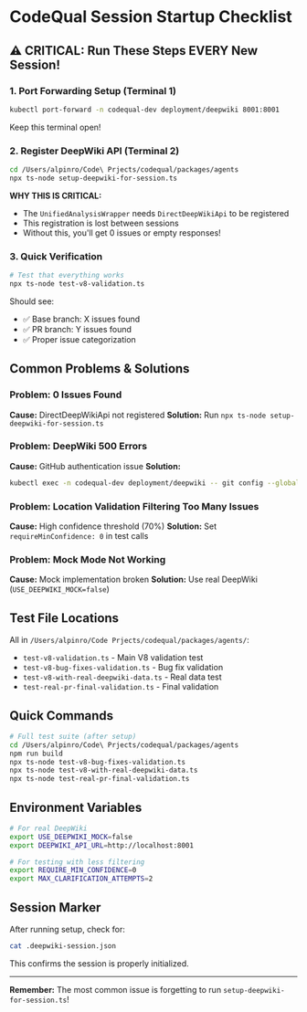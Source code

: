 # CodeQual Session Startup Checklist

## ⚠️ CRITICAL: Run These Steps EVERY New Session!

### 1. Port Forwarding Setup (Terminal 1)
```bash
kubectl port-forward -n codequal-dev deployment/deepwiki 8001:8001
```
Keep this terminal open!

### 2. Register DeepWiki API (Terminal 2)
```bash
cd /Users/alpinro/Code\ Prjects/codequal/packages/agents
npx ts-node setup-deepwiki-for-session.ts
```

**WHY THIS IS CRITICAL:**
- The `UnifiedAnalysisWrapper` needs `DirectDeepWikiApi` to be registered
- This registration is lost between sessions
- Without this, you'll get 0 issues or empty responses!

### 3. Quick Verification
```bash
# Test that everything works
npx ts-node test-v8-validation.ts
```

Should see:
- ✅ Base branch: X issues found
- ✅ PR branch: Y issues found
- ✅ Proper issue categorization

## Common Problems & Solutions

### Problem: 0 Issues Found
**Cause:** DirectDeepWikiApi not registered
**Solution:** Run `npx ts-node setup-deepwiki-for-session.ts`

### Problem: DeepWiki 500 Errors  
**Cause:** GitHub authentication issue
**Solution:** 
```bash
kubectl exec -n codequal-dev deployment/deepwiki -- git config --global url."https://github.com/".insteadOf "git@github.com:"
```

### Problem: Location Validation Filtering Too Many Issues
**Cause:** High confidence threshold (70%)
**Solution:** Set `requireMinConfidence: 0` in test calls

### Problem: Mock Mode Not Working
**Cause:** Mock implementation broken
**Solution:** Use real DeepWiki (`USE_DEEPWIKI_MOCK=false`)

## Test File Locations

All in `/Users/alpinro/Code Prjects/codequal/packages/agents/`:

- `test-v8-validation.ts` - Main V8 validation test
- `test-v8-bug-fixes-validation.ts` - Bug fix validation
- `test-v8-with-real-deepwiki-data.ts` - Real data test
- `test-real-pr-final-validation.ts` - Final validation

## Quick Commands

```bash
# Full test suite (after setup)
cd /Users/alpinro/Code\ Prjects/codequal/packages/agents
npm run build
npx ts-node test-v8-bug-fixes-validation.ts
npx ts-node test-v8-with-real-deepwiki-data.ts
npx ts-node test-real-pr-final-validation.ts
```

## Environment Variables

```bash
# For real DeepWiki
export USE_DEEPWIKI_MOCK=false
export DEEPWIKI_API_URL=http://localhost:8001

# For testing with less filtering
export REQUIRE_MIN_CONFIDENCE=0
export MAX_CLARIFICATION_ATTEMPTS=2
```

## Session Marker

After running setup, check for:
```bash
cat .deepwiki-session.json
```

This confirms the session is properly initialized.

---

**Remember:** The most common issue is forgetting to run `setup-deepwiki-for-session.ts`!
